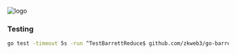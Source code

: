 ![logo](https://socialify.git.ci/zkweb3/go-barrett-reduce/image?description=1&language=1&name=1&pattern=Floating%20Cogs&theme=Light)

### Testing
```bash
go test -timeout 5s -run ^TestBarrettReduce$ github.com/zkweb3/go-barrett-reduce -v -count=1
```
